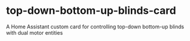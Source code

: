 # top-down-bottom-up-blinds-card
A Home Assistant custom card for controlling top-down bottom-up blinds with dual motor entities
